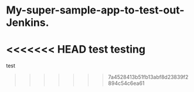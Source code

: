 # My-super-sample-app-to-test-out-Jenkins.
<<<<<<< HEAD
test testing
=======
test
>>>>>>> 7a4528413b51fb13abf8d23839f2894c54c6ea61
